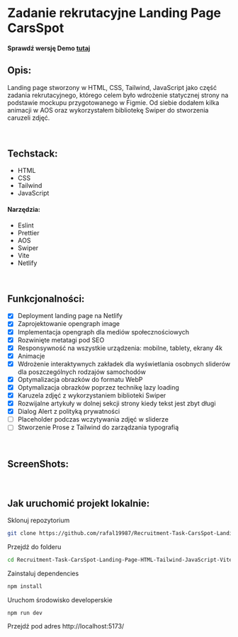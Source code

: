 # Zadanie rekrutacyjne Landing Page CarsSpot

#### Sprawdź wersję Demo [tutaj](https://carsspot.netlify.app/)

## Opis:

Landing page stworzony w HTML, CSS, Tailwind, JavaScript jako część zadania rekrutacyjnego, którego celem było wdrożenie statycznej strony na podstawie mockupu przygotowanego w Figmie. Od siebie dodałem kilka animacji w AOS oraz wykorzystałem bibliotekę Swiper do stworzenia caruzeli zdjęć.

<br />

## Techstack:

- HTML
- CSS
- Tailwind
- JavaScript

#### Narzędzia:

- Eslint
- Prettier
- AOS
- Swiper
- Vite
- Netlify

<br />

## Funkcjonalności:

- [x] Deployment landing page na Netlify
- [x] Zaprojektowanie opengraph image
- [x] Implementacja opengraph dla mediów społecznościowych
- [x] Rozwinięte metatagi pod SEO
- [x] Responsywność na wszystkie urządzenia: mobilne, tablety, ekrany 4k
- [x] Animacje
- [x] Wdrożenie interaktywnych zakładek dla wyświetlania osobnych sliderów dla poszczególnych rodzajów samochodów
- [x] Optymalizacja obrazków do formatu WebP
- [x] Optymalizacja obrazków poprzez technikę lazy loading
- [x] Karuzela zdjęć z wykorzystaniem biblioteki Swiper
- [x] Rozwijalne artykuły w dolnej sekcji strony kiedy tekst jest zbyt długi
- [x] Dialog Alert z polityką prywatności
- [ ] Placeholder podczas wczytywania zdjęć w sliderze
- [ ] Stworzenie Prose z Tailwind do zarządzania typografią

<br />

## ScreenShots:

<br />

## Jak uruchomić projekt lokalnie:

Sklonuj repozytorium

```bash
git clone https://github.com/rafal19987/Recruitment-Task-CarsSpot-Landing-Page-HTML-Tailwind-JavaScript-Vite.git
```

Przejdź do folderu

```bash
cd Recruitment-Task-CarsSpot-Landing-Page-HTML-Tailwind-JavaScript-Vite
```

Zainstaluj dependencies

```bash
npm install
```

Uruchom środowisko developerskie

```bash
npm run dev
```

Przejdź pod adres http://localhost:5173/
